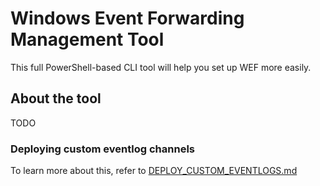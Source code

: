 # Windows Event Forwarding Management Tool

This full PowerShell-based CLI tool will help you set up WEF more easily.

## About the tool

TODO

### Deploying custom eventlog channels

To learn more about this, refer to [DEPLOY_CUSTOM_EVENTLOGS.md](./docs/DEPLOY_CUSTOM_EVENTLOGS.md)